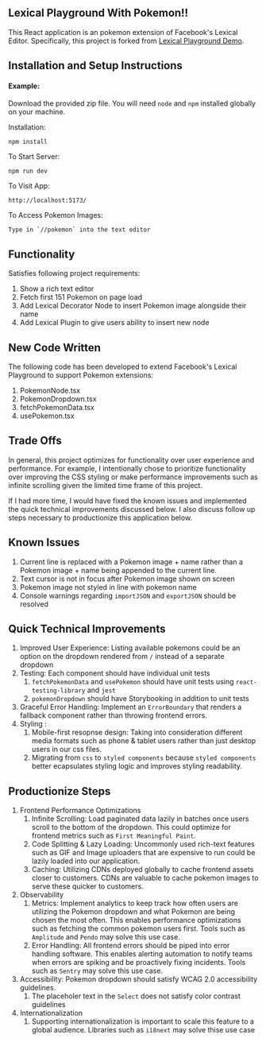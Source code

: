 ## Lexical Playground With Pokemon!!

This React application is an pokemon extension of Facebook's Lexical Editor. Specifically, this project is forked from [Lexical Playground Demo](https://github.com/facebook/lexical/tree/a4f064bee63b7f6257a89ffc519551d081da44d1/packages/lexical-playground).

## Installation and Setup Instructions

#### Example:

Download the provided zip file. You will need `node` and `npm` installed globally on your machine.

Installation:

```
npm install
```

To Start Server:

```
npm run dev
```

To Visit App:

```
http://localhost:5173/
```

To Access Pokemon Images:

```
Type in `//pokemon` into the text editor
```

## Functionality

Satisfies following project requirements:

1. Show a rich text editor
2. Fetch first 151 Pokemon on page load
3. Add Lexical Decorator Node to insert Pokemon image alongside their name
4. Add Lexical Plugin to give users ability to insert new node

## New Code Written

The following code has been developed to extend Facebook's Lexical Playground to support Pokemon extensions:

1. PokemonNode.tsx
2. PokemonDropdown.tsx
3. fetchPokemonData.tsx
4. usePokemon.tsx

## Trade Offs

In general, this project optimizes for functionality
over user experience and performance. For example, I intentionally chose to prioritize functionality over improving the CSS styling or make performance improvements such as infinite scrolling given the limited time frame of this project.

If I had more time, I would have fixed the known issues and implemented the quick technical improvements discussed below. I also discuss follow up steps necessary to productionize this application below.

## Known Issues

1. Current line is replaced with a Pokemon image + name rather than a Pokemon image + name being appended to the current line.
2. Text cursor is not in focus after Pokemon image shown on screen
3. Pokemon image not styled in line with pokemon name
4. Console warnings regarding `importJSON` and `exportJSON` should be resolved


## Quick Technical Improvements

1. Improved User Experience: Listing available pokemons could be an option on the dropdown rendered from `/` instead of a separate dropdown
2. Testing: Each component should have individual unit tests
   1. `fetchPokemonData` and `usePokemon` should have unit tests using `react-testing-library` and `jest`
   1. `pokemonDropdown` should have Storybooking in addition to unit tests
3. Graceful Error Handling: Implement an `ErrorBoundary` that renders a fallback component rather than throwing frontend errors.
4. Styling :
   1. Mobile-first resopnse design: Taking into consideration different media formats such as phone & tablet users rather than just desktop users in our css files.
   2. Migrating from `css` to `styled components` because `styled components` better ecapsulates styling logic and improves styling readability.

## Productionize Steps

1. Frontend Performance Optimizations
   1. Infinite Scrolling: Load paginated data lazily in batches once users scroll to the bottom of the dropdown. This could optimize for frontend metrics such as `First Meaningful Paint`.
   1. Code Splitting & Lazy Loading: Uncommonly used rich-text features such as GIF and Image uploaders that are expensive to run could be lazily loaded into our application. 
   1. Caching: Utilizing CDNs deployed globally to cache frontend assets closer to customers. CDNs are valuable to cache pokemon images to serve these quicker to customers.
2. Observability
   1. Metrics: Implement analytics to keep track how often users are utilizing the Pokemon dropdown and what Pokemon are being chosen the most often. This enables performance optimizations such as fetching the common pokemon users first. Tools such as `Amplitude` and `Pendo` may solve this use case.
   2. Error Handling: All frontend errors should be piped into error handling software. This enables alerting automation to notify teams when errors are spiking and be proactively fixing incidents. Tools such as `Sentry` may solve this use case.
3. Accessibility: Pokemon dropdown should satisfy WCAG 2.0 accessibility guidelines.
   1. The placeholer text in the `Select` does not satisfy color contrast guidelines
4. Internationalization
   1. Supporting internationalization is important to scale this feature to a global audience. Libraries such as `i18next` may solve thise use case
